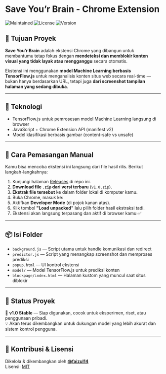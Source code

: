 # Save You’r Brain - Chrome Extension

![Maintained](https://img.shields.io/badge/Maintained%20by-faizul14-blueviolet?style=flat-square)
![License](https://img.shields.io/badge/License-MIT-green?style=flat-square)
![Version](https://img.shields.io/badge/version-v1.0-blue?style=flat-square)

## 🎯 Tujuan Proyek

**Save You’r Brain** adalah ekstensi Chrome yang dibangun untuk membantumu tetap fokus dengan **mendeteksi dan memblokir konten visual yang tidak layak atau mengganggu** secara otomatis.

Ekstensi ini menggunakan **model Machine Learning berbasis TensorFlow.js** untuk menganalisis konten situs web secara real-time — bukan hanya berdasarkan URL, tetapi juga **dari screenshot tampilan halaman yang sedang dibuka**.

---

## 🤖 Teknologi

- TensorFlow.js untuk pemrosesan model Machine Learning langsung di browser
- JavaScript + Chrome Extension API (manifest v2)
- Model klasifikasi berbasis gambar (content-safe vs unsafe)

---

## 🚀 Cara Pemasangan Manual

Kamu bisa mencoba ekstensi ini langsung dari file hasil rilis. Berikut langkah-langkahnya:

1. Kunjungi halaman [Releases](https://github.com/faizul14/KeepFoccus/releases) di repo ini.
2. **Download file `.zip` dari versi terbaru** (`v1.0.zip`).
3. **Ekstrak file tersebut** ke dalam folder lokal di komputer kamu.
4. Buka Chrome, masuk ke:
5. Aktifkan **Developer Mode** (di pojok kanan atas).
6. Klik tombol **"Load unpacked"** lalu pilih folder hasil ekstraksi tadi.
7. Ekstensi akan langsung terpasang dan aktif di browser kamu ✅

---

## 📦 Isi Folder

- `background.js` — Script utama untuk handle komunikasi dan redirect
- `predictor.js` — Script yang menangkap screenshot dan memproses prediksi
- `popup.html` — UI kontrol ekstensi
- `model/` — Model TensorFlow.js untuk prediksi konten
- `blockpage/index.html` — Halaman kustom yang muncul saat situs diblokir

---

## 🧪 Status Proyek

📌 **v1.0 Stable** — Siap digunakan, cocok untuk eksperimen, riset, atau penggunaan pribadi.  
💡 Akan terus dikembangkan untuk dukungan model yang lebih akurat dan sistem kontrol pengguna.

---

## 💙 Kontribusi & Lisensi

Dikelola & dikembangkan oleh **[@faizul14](https://github.com/faizul14)**  
Lisensi: [MIT](LICENSE)

